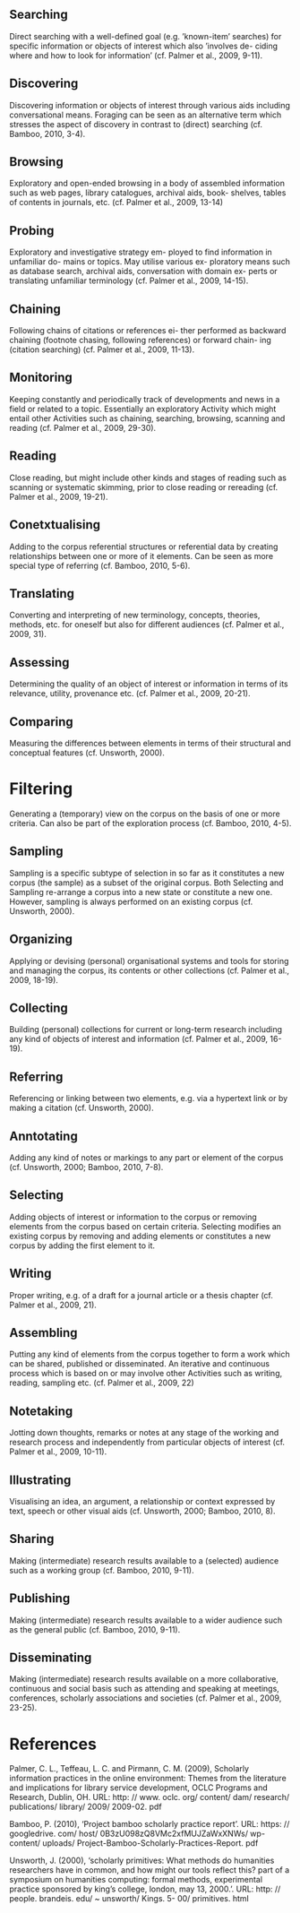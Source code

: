## Searching
Direct searching with a well-defined goal (e.g. ’known-item’ searches) for specific information or objects of interest which also ’involves de- ciding where and how to look for information’ (cf. Palmer et al., 2009, 9-11).

## Discovering
Discovering information or objects of interest through various aids including conversational means. Foraging can be seen as an alternative term which stresses the aspect of discovery in contrast to (direct) searching (cf. Bamboo, 2010, 3-4).

## Browsing
Exploratory and open-ended browsing in a body of assembled information such as web pages, library catalogues, archival aids, book- shelves, tables of contents in journals, etc. (cf. Palmer et al., 2009, 13-14)

## Probing
Exploratory and investigative strategy em- ployed to find information in unfamiliar do- mains or topics. May utilise various ex- ploratory means such as database search, archival aids, conversation with domain ex- perts or translating unfamiliar terminology (cf. Palmer et al., 2009, 14-15).

## Chaining
Following chains of citations or references ei- ther performed as backward chaining (footnote chasing, following references) or forward chain- ing (citation searching) (cf. Palmer et al., 2009, 11-13).

## Monitoring
Keeping constantly and periodically track of developments and news in a field or related to a topic. Essentially an exploratory Activity which might entail other Activities such as chaining, searching, browsing, scanning and reading (cf. Palmer et al., 2009, 29-30).

## Reading
Close reading, but might include other kinds and stages of reading such as scanning or systematic skimming, prior to close reading or rereading (cf. Palmer et al., 2009, 19-21).

## Conetxtualising
Adding to the corpus referential structures or referential data by creating relationships between one or more of it elements. Can be seen as more special type of referring (cf. Bamboo, 2010, 5-6).

## Translating
Converting and interpreting of new terminology, concepts, theories, methods, etc. for oneself but also for different audiences (cf. Palmer et al., 2009, 31).

## Assessing
Determining the quality of an object of interest or information in terms of its relevance, utility, provenance etc. (cf. Palmer et al., 2009, 20-21).

## Comparing
Measuring the differences between elements in terms of their structural and conceptual features (cf. Unsworth, 2000).

# Filtering
Generating a (temporary) view on the corpus on the basis of one or more criteria. Can also be part of the exploration process (cf. Bamboo, 2010, 4-5).

## Sampling
Sampling is a specific subtype of selection in so far as it constitutes a new corpus (the sample) as a subset of the original corpus. Both Selecting and Sampling re-arrange a corpus into a new state or constitute a new one. However, sampling is always performed on an existing corpus (cf. Unsworth, 2000).

## Organizing
Applying or devising (personal) organisational systems and tools for storing and managing the corpus, its contents or other collections (cf. Palmer et al., 2009, 18-19).

## Collecting
Building (personal) collections for current or long-term research including any kind of objects of interest and information (cf. Palmer et al., 2009, 16-19).

## Referring
Referencing or linking between two elements, e.g. via a hypertext link or by making a citation (cf. Unsworth, 2000).

## Anntotating
Adding any kind of notes or markings to any part or element of the corpus (cf. Unsworth, 2000; Bamboo, 2010, 7-8).

## Selecting
Adding objects of interest or information to the corpus or removing elements from the corpus based on certain criteria. Selecting modifies an existing corpus by removing and adding elements or constitutes a new corpus by adding the first element to it.

## Writing
Proper writing, e.g. of a draft for a journal article or a thesis chapter (cf. Palmer et al., 2009, 21).

## Assembling
Putting any kind of elements from the corpus together to form a work which can be shared, published or disseminated. An iterative and continuous process which is based on or may involve other Activities such as writing, reading, sampling etc. (cf. Palmer et al., 2009, 22)

## Notetaking
Jotting down thoughts, remarks or notes at any stage of the working and research process and independently from particular objects of interest (cf. Palmer et al., 2009, 10-11).

## Illustrating
Visualising an idea, an argument, a relationship or context expressed by text, speech or other visual aids (cf. Unsworth, 2000; Bamboo, 2010, 8).

## Sharing
Making (intermediate) research results available to a (selected) audience such as a working group (cf. Bamboo, 2010, 9-11).

## Publishing
Making (intermediate) research results available to a wider audience such as the general public (cf. Bamboo, 2010, 9-11).

## Disseminating
Making (intermediate) research results available on a more collaborative, continuous and social basis such as attending and speaking at meetings, conferences, scholarly associations and societies (cf. Palmer et al., 2009, 23-25).

# References
Palmer, C. L., Teffeau, L. C. and Pirmann, C. M. (2009), Scholarly information practices in the online environment: Themes from the literature and implications for library service development, OCLC Programs and Research, Dublin, OH. URL: http: // www. oclc. org/ content/ dam/ research/ publications/ library/ 2009/ 2009-02. pdf

Bamboo, P. (2010), ‘Project bamboo scholarly practice report’. URL: https: // googledrive. com/ host/ 0B3zU098zQ8VMc2xfMUJZaWxXNWs/ wp- content/ uploads/ Project-Bamboo-Scholarly-Practices-Report. pdf

Unsworth, J. (2000), ‘scholarly primitives: What methods do humanities researchers have in common, and how might our tools reflect this? part of a symposium on humanities computing: formal methods, experimental practice sponsored by king’s college, london, may 13, 2000.’. URL: http: // people. brandeis. edu/ ~ unsworth/ Kings. 5- 00/ primitives. html


